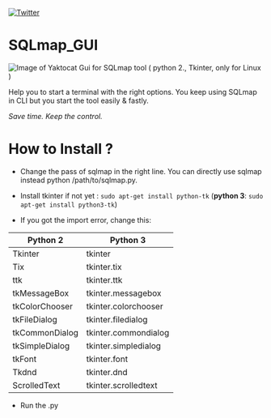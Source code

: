 [![Twitter](https://img.shields.io/badge/Twitter-W0x404-blue.svg?style=flat-square)](http://www.twitter.com/W0x404)
# SQLmap_GUI
![Image of Yaktocat](https://img.shields.io/badge/Version-0.1-lightgrey.svg?style=flat-square) 
Gui for SQLmap tool ( python 2., Tkinter, only for Linux )

Help you to start a terminal with the right options. You keep using SQLmap in CLI but you start the tool easily & fastly.

*Save time. Keep the control.*

# How to Install ?

* Change the pass of sqlmap in the right line. You can directly use sqlmap instead python /path/to/sqlmap.py.

* Install tkinter if not yet : `sudo apt-get install python-tk` (**python 3**: `sudo apt-get install python3-tk`)

* If you got the import error, change this:

|Python 2|Python 3|
|-------|-----------|
|Tkinter          |tkinter|
|Tix             |tkinter.tix|
|ttk             |tkinter.ttk|
|tkMessageBox    |tkinter.messagebox|
|tkColorChooser  |tkinter.colorchooser|
|tkFileDialog    |tkinter.filedialog|
|tkCommonDialog  |tkinter.commondialog|
|tkSimpleDialog  |tkinter.simpledialog|
|tkFont          |tkinter.font|
|Tkdnd           |tkinter.dnd|
|ScrolledText    |tkinter.scrolledtext|

* Run the .py
